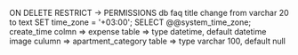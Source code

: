 ON DELETE RESTRICT -> PERMISSIONS
db faq title change from varchar 20 to text
SET time_zone = '+03:00'; SELECT @@system_time_zone;
create_time colmn => expense table => type datetime, default datetime
image culumn => apartment_category table => type varchar 100, default null